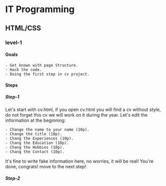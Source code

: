 # IT Programming

## HTML/CSS

### level-1


#### Goals
	- Get known with page Structure.
	- Hack the code.
	- Doing the first step in cv project.

#### Steps

##### Step-1
Let's start with cv.html, if you open cv.html you will find a cv without style, do not forget this cv we will work on it during the year.
Let's edit the information at the beginning:

	- Change the name to your name (10p).
	- Change the title (10p).
	- Chang the Experiences (10p).
	- Chang the Education (10p).
	- Chang the Hobbies (10p).
	- Chang the Contact (10p).
It's fine to write fake information here, no worries, it will be real!
You're done, congrats! move to the next step!

##### Step-2
